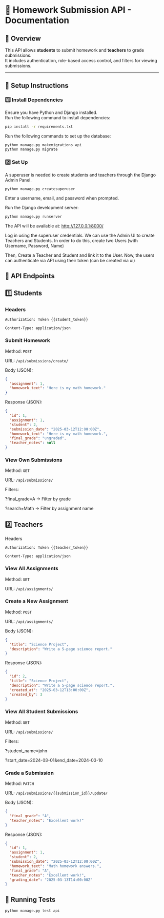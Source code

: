 # 📘 Homework Submission API - Documentation

## 📌 Overview

This API allows **students** to submit homework and **teachers** to grade submissions.  
It includes authentication, role-based access control, and filters for viewing submissions.

---

## 🚀 Setup Instructions

### **1️⃣ Install Dependencies**

Ensure you have Python and Django installed.  
Run the following command to install dependencies:

```sh
pip install -r requirements.txt
```

Run the following commands to set up the database:

```sh
python manage.py makemigrations api
python manage.py migrate
```

### **2️⃣ Set Up**

A superuser is needed to create students and teachers through the Django Admin Panel.

```sh
python manage.py createsuperuser
```

Enter a username, email, and password when prompted.

Run the Django development server:

```sh
python manage.py runserver
```

The API will be available at: http://127.0.0.1:8000/

Log in using the superuser credentials.
We can use the Admin UI to create Teachers and Students.
In order to do this, create two Users (with Username, Password, Name)

Then, Create a Teacher and Student and link it to the User.
Now, the users can authenticate via API using their token (can be created via ui)

## 📌 API Endpoints

## **1️⃣ Students**

### Headers

`Authorization: Token {{student_token}}`

`Content-Type: application/json`

### Submit Homework

Method: `POST`

URL: `/api/submissions/create/`

Body (JSON):

```json
{
  "assignment": 1,
  "homework_text": "Here is my math homework."
}
```

Response (JSON):

```json
{
  "id": 1,
  "assignment": 1,
  "student": 2,
  "submission_date": "2025-03-12T12:00:00Z",
  "homework_text": "Here is my math homework.",
  "final_grade": "ungraded",
  "teacher_notes": null
}
```

### View Own Submissions

Method: `GET`

URL: `/api/submissions/`

Filters:

?final_grade=A → Filter by grade

?search=Math → Filter by assignment name

## **2️⃣ Teachers**

Headers

`Authorization: Token {{teacher_token}}`

`Content-Type: application/json`

### View All Assignments

Method: `GET`

URL: `/api/assignments/`

### Create a New Assignment

Method: `POST`

URL: `/api/assignments/`

Body (JSON):

```json
{
  "title": "Science Project",
  "description": "Write a 5-page science report."
}
```

Response (JSON):

```json
{
  "id": 2,
  "title": "Science Project",
  "description": "Write a 5-page science report.",
  "created_at": "2025-03-12T13:00:00Z",
  "created_by": 3
}
```

### View All Student Submissions

Method: `GET`

URL: `/api/submissions/`

Filters:

?student_name=john

?start_date=2024-03-01&end_date=2024-03-10

### Grade a Submission

Method: `PATCH`

URL: `/api/submissions/{{submission_id}}/update/`

Body (JSON):

```json
{
  "final_grade": "A",
  "teacher_notes": "Excellent work!"
}
```

Response (JSON):

```json
{
  "id": 1,
  "assignment": 1,
  "student": 2,
  "submission_date": "2025-03-12T12:00:00Z",
  "homework_text": "Math homework answers.",
  "final_grade": "A",
  "teacher_notes": "Excellent work!",
  "grading_date": "2025-03-13T14:00:00Z"
}
```

## 🚀 Running Tests

```sh
python manage.py test api
```
